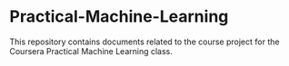 # Practical-Machine-Learning
This repository contains documents related to the course project for the Coursera Practical Machine Learning class.
